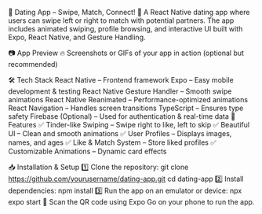 📌 Dating App – Swipe, Match, Connect!
🚀 A React Native dating app where users can swipe left or right to match with potential partners. The app includes animated swiping, profile browsing, and interactive UI built with Expo, React Native, and Gesture Handling.

📷 App Preview
🔥 Screenshots or GIFs of your app in action (optional but recommended)

🛠 Tech Stack
React Native – Frontend framework
Expo – Easy mobile development & testing
React Native Gesture Handler – Smooth swipe animations
React Native Reanimated – Performance-optimized animations
React Navigation – Handles screen transitions
TypeScript – Ensures type safety
Firebase (Optional) – Used for authentication & real-time data
🎨 Features
✅ Tinder-like Swiping – Swipe right to like, left to skip
✅ Beautiful UI – Clean and smooth animations
✅ User Profiles – Displays images, names, and ages
✅ Like & Match System – Store liked profiles
✅ Customizable Animations – Dynamic card effects

📥 Installation & Setup
1️⃣ Clone the repository:
git clone https://github.com/yourusername/dating-app.git
cd dating-app
2️⃣ Install dependencies:
npm install
3️⃣ Run the app on an emulator or device:
npx expo start
📱 Scan the QR code using Expo Go on your phone to run the app.


